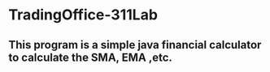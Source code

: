 # TradingOffice-311Lab

## This program is a simple java financial calculator to calculate the SMA, EMA ,etc.

